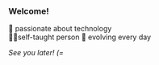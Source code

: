 ### Welcome!

:robot: passionate about technology       
🧑🏻‍ self-taught person
:mechanical_arm: evolving every day


_See you later! (=_
